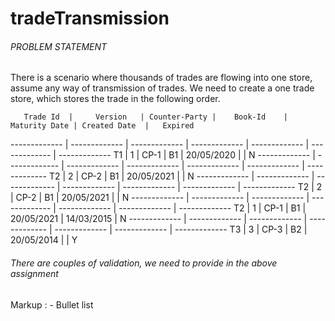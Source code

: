 # tradeTransmission

###### PROBLEM STATEMENT <h6> 
  There is a scenario where thousands of trades are flowing into one store, assume any way of transmission of trades. We need to create a one trade store, which stores the trade     in the following order.
  
       Trade Id  |     Version   | Counter-Party |    Book-Id    | Maturity Date | Created Date  |   Expired
   ------------- | ------------- | ------------- | ------------- | ------------- | ------------- | -------------
          T1     |        1      |     CP-1	     |      B1       |  20/05/2020   | <today date>  |      N
   ------------- | ------------- | ------------- | ------------- | ------------- | ------------- | -------------
          T2     |        2      |     CP-2	     |      B1       |  20/05/2021   | <today date>  |      N
   ------------- | ------------- | ------------- | ------------- | ------------- | ------------- | -------------
          T2     |        2      |     CP-2	     |      B1       |  20/05/2021   | <today date>  |      N
   ------------- | ------------- | ------------- | ------------- | ------------- | ------------- | -------------
          T2     |        1      |     CP-1	     |      B1       |  20/05/2021   |  14/03/2015   |      N
   ------------- | ------------- | ------------- | ------------- | ------------- | ------------- | -------------
          T3     |        3      |     CP-3	     |      B2       |  20/05/2014   | <today date>  |      Y
  

###### There are couples of validation, we need to provide in the above assignment <h6> 
  Markup : - Bullet list
